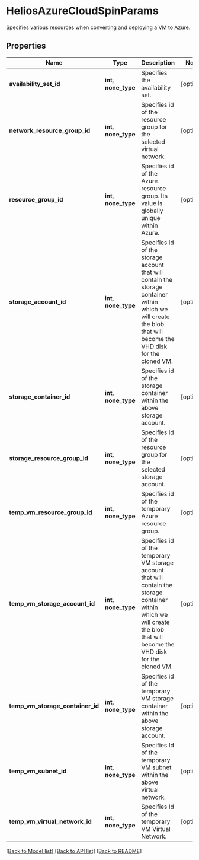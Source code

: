 # HeliosAzureCloudSpinParams

Specifies various resources when converting and deploying a VM to Azure.

## Properties
Name | Type | Description | Notes
------------ | ------------- | ------------- | -------------
**availability_set_id** | **int, none_type** | Specifies the availability set. | [optional] 
**network_resource_group_id** | **int, none_type** | Specifies id of the resource group for the selected virtual network. | [optional] 
**resource_group_id** | **int, none_type** | Specifies id of the Azure resource group. Its value is globally unique within Azure. | [optional] 
**storage_account_id** | **int, none_type** | Specifies id of the storage account that will contain the storage container within which we will create the blob that will become the VHD disk for the cloned VM. | [optional] 
**storage_container_id** | **int, none_type** | Specifies id of the storage container within the above storage account. | [optional] 
**storage_resource_group_id** | **int, none_type** | Specifies id of the resource group for the selected storage account. | [optional] 
**temp_vm_resource_group_id** | **int, none_type** | Specifies id of the temporary Azure resource group. | [optional] 
**temp_vm_storage_account_id** | **int, none_type** | Specifies id of the temporary VM storage account that will contain the storage container within which we will create the blob that will become the VHD disk for the cloned VM. | [optional] 
**temp_vm_storage_container_id** | **int, none_type** | Specifies id of the temporary VM storage container within the above storage account. | [optional] 
**temp_vm_subnet_id** | **int, none_type** | Specifies Id of the temporary VM subnet within the above virtual network. | [optional] 
**temp_vm_virtual_network_id** | **int, none_type** | Specifies Id of the temporary VM Virtual Network. | [optional] 

[[Back to Model list]](../README.md#documentation-for-models) [[Back to API list]](../README.md#documentation-for-api-endpoints) [[Back to README]](../README.md)


